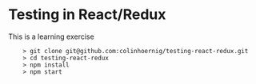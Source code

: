 # Testing in React/Redux

This is a learning exercise

```
	> git clone git@github.com:colinhoernig/testing-react-redux.git
	> cd testing-react-redux
	> npm install
	> npm start
```

